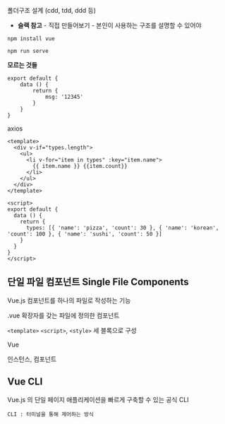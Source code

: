 폴더구조 설계 (cdd, tdd, ddd 등)

 - **슬랙 참고** - 직접 만들어보기 - 본인이 사용하는 구조를 설명할 수 있어야



`npm install vue`

`npm run serve`



**모르는 것들**

```vue
export default {
	data () {
		return {
			msg: '12345'
		}
	}
}
```

axios

```vue
<template>
  <div v-if="types.length">
    <ul>
      <li v-for="item in types" :key="item.name">
        {{ item.name }} {{item.count}}
      </li>
    </ul>
  </div>
</template>

<script>
export default {
  data () {
    return {
      types: [{ 'name': 'pizza', 'count': 30 }, { 'name': 'korean', 'count': 100 }, { 'name': 'sushi', 'count': 50 }]
    }
  }
}
</script>

```





## 단일 파일 컴포넌트 Single File Components 

Vue.js 컴포넌트를 하나의 파일로 작성하는 기능

.vue 확장자를 갖는 파일에 정의한 컴포넌트

`<template>` `<script>`, `<style>` 세 블록으로 구성



Vue

인스턴스, 컴포넌트



## Vue CLI

Vue.js 의 단일 페이지 애플리케이션을 빠르게 구축할 수 있는 공식 CLI

 `CLI : 터미널을 통해 제어하는 방식`



